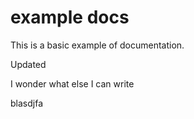 # example docs

This is a basic example of documentation.

Updated

I wonder what else I can write

blasdjfa

